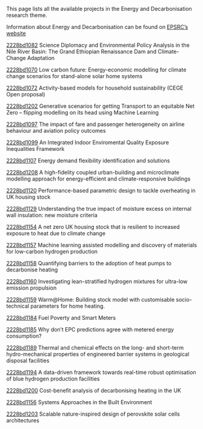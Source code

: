 This page lists all the available projects in the Energy and Decarbonisation research theme.

Information about Energy and Decarbonisation can be found on [EPSRC’s website](https://www.ukri.org/what-we-offer/browse-our-areas-of-investment-and-support/energy-theme/)

[2228bd1082](../projects/2228bd1082.md) Science Diplomacy and Environmental Policy Analysis in the Nile River Basin: The Grand Ethiopian Renaissance Dam and Climate-Change Adaptation

[2228bd1070](../projects/2228bd1070.md) Low carbon future: Energy-economic modelling for climate change scenarios for stand-alone solar home systems

[2228bd1072](../projects/2228bd1072.md) Activity-based models for household sustainability (CEGE Open proposal)

[2228bd1202](../projects/2228bd1202.md) Generative scenarios for getting Transport to an equitable Net Zero – flipping modelling on its head using Machine Learning

[2228bd1097](../projects/2228bd1097.md) The impact of fare and passenger heterogeneity on airline behaviour and aviation policy outcomes

[2228bd1099](../projects/2228bd1099.md) An Integrated Indoor Enviromental Quality Exposure Inequalities Framework

[2228bd1107](../projects/2228bd1107.md) Energy demand flexibility identification and solutions

[2228bd1208](../projects/2228bd1208.md) A high-fidelity coupled urban-building and microclimate modelling approach for energy-efficient and climate-responsive buildings

[2228bd1120](../projects/2228bd1120.md) Performance-based parametric design to tackle overheating in UK housing stock

[2228bd1129](../projects/2228bd1129.md) Understanding the true impact of moisture excess on internal wall insulation: new moisture criteria

[2228bd1154](../projects/2228bd1154.md) A net zero UK housing stock that is resilient to increased exposure to heat due to climate change

[2228bd1157](../projects/2228bd1157.md) Machine learning assisted modelling and discovery of materials for low-carbon hydrogen production

[2228bd1158](../projects/2228bd1158.md) Quantifying barriers to the adoption of heat pumps to decarbonise heating

[2228bd1160](../projects/2228bd1160.md) Investigating lean-stratified hydrogen mixtures for ultra-low emission propulsion

[2228bd1159](../projects/2228bd1159.md) Warm@Home: Building stock model with customisable socio-technical parameters for home heating.

[2228bd1184](../projects/2228bd1184.md) Fuel Poverty and Smart Meters

[2228bd1185](../projects/2228bd1185.md) Why don’t EPC predictions agree with metered energy consumption?

[2228bd1189](../projects/2228bd1189.md) Thermal and chemical effects on the long- and short-term hydro-mechanical properties of engineered barrier systems in geological disposal facilities

[2228bd1194](../projects/2228bd1194.md) A data-driven framework towards real-time robust optimisation of blue hydrogen production facilities

[2228bd1200](../projects/2228bd1200.md) Cost-benefit analysis of decarbonising heating in the UK

[2228bd1156](../projects/2228bd1156.md) Systems Approaches in the Built Environment

[2228bd1203](../projects/2228bd1203.md) Scalable nature-inspired design of perovskite solar cells architectures

